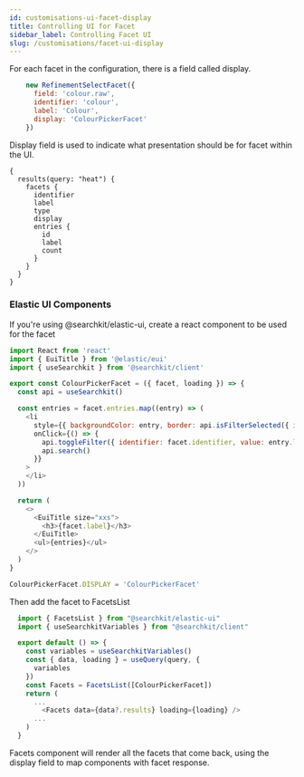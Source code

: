 ```yaml
---
id: customisations-ui-facet-display
title: Controlling UI for Facet
sidebar_label: Controlling Facet UI
slug: /customisations/facet-ui-display
---
```


For each facet in the configuration, there is a field called display. 

```javascript
    new RefinementSelectFacet({
      field: 'colour.raw',
      identifier: 'colour',
      label: 'Colour',
      display: 'ColourPickerFacet'
    })
```

Display field is used to indicate what presentation should be for facet within the UI.  

```gql
{
  results(query: "heat") {
    facets {
      identifier
      label
      type
      display
      entries {
        id
        label
        count
      }
    }
  }
}
```

### Elastic UI Components

If you're using @searchkit/elastic-ui, create a react component to be used for the facet

```javascript
import React from 'react'
import { EuiTitle } from '@elastic/eui'
import { useSearchkit } from '@searchkit/client'

export const ColourPickerFacet = ({ facet, loading }) => {
  const api = useSearchkit()

  const entries = facet.entries.map((entry) => (
    <li
      style={{ backgroundColor: entry, border: api.isFilterSelected({ identifier: facet.identifier, value: entry.label }) ? '1px solid red' : none }}
      onClick={() => {
        api.toggleFilter({ identifier: facet.identifier, value: entry.label })
        api.search()
      }}
    >
    </li>
  ))

  return (
    <>
      <EuiTitle size="xxs">
        <h3>{facet.label}</h3>
      </EuiTitle>
      <ul>{entries}</ul>
    </>
  )
}

ColourPickerFacet.DISPLAY = 'ColourPickerFacet'

```

Then add the facet to FacetsList

```javascript
  import { FacetsList } from "@searchkit/elastic-ui"
  import { useSearchkitVariables } from "@searchkit/client"

  export default () => {
    const variables = useSearchkitVariables()
    const { data, loading } = useQuery(query, {
      variables
    })
    const Facets = FacetsList([ColourPickerFacet])
    return (
      ...
        <Facets data={data?.results} loading={loading} />
      ...
    )
  } 
```
Facets component will render all the facets that come back, using the display field to map components with facet response. 